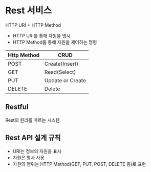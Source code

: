 # Rest 서비스
HTTP URI + HTTP Method
- HTTP URI를 통해 자원을 명시
- HTTP Method를 통해 자원을 제어하는 명령


|Http Method|CRUD|
|---|---|
|POST|Create(Insert)|
|GET|Read(Select)|
|PUT|Update or Create|
|DELETE|Delete|


## Restful
Rest의 원리를 따르는 시스템

## Rest API 설계 규칙
* URI는 정보의 자원을 표시
* 자원은 명사 사용
* 자원의 행위는 HTTP Method(GET, PUT, POST, DELETE 등)로 표현
